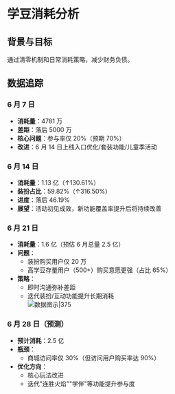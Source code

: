 # 学豆消耗分析

## 背景与目标
通过清零机制和日常消耗策略，减少财务负债。

## 数据追踪

### 6 月 7 日
- **消耗量**：4781 万  
- **差距**：落后 5000 万  
- **核心问题**：参与率仅 20%（预期 70%）  
- **改进**：6 月 14 日上线入口优化/套装功能/儿童季活动  

### 6 月 14 日
- **消耗量**：1.13 亿（↑130.61%）  
- **装扮占比**：59.82%（↑316.50%）  
- **进度**：落后 46.19%  
- **展望**：活动初见成效，新功能覆盖率提升后将持续改善  

### 6 月 21 日
- **消耗量**：1.6 亿（预估 6 月总量 2.5 亿）  
- **问题**：  
  - 装扮购买用户仅 20 万  
  - 高学豆存量用户（500+）购买意愿更强（占比 65%）  
- **策略**：  
  - 即时沟通弥补差距  
  - 迭代装扮/互动功能提升长期消耗  
![数据图示|375](https://qhdtc.oss-cn-chengdu.aliyuncs.com/obsidian/202506251011858.png)

### 6 月 28 日（预测）
- **预计消耗**：2.5 亿  
- **瓶颈**：  
  - 商城访问率仅 30%（但访问用户购买率达 90%）  
- **优化方向**：  
  - 核心玩法改进  
  - 迭代"连胜火焰""学伴"等功能提升参与度  